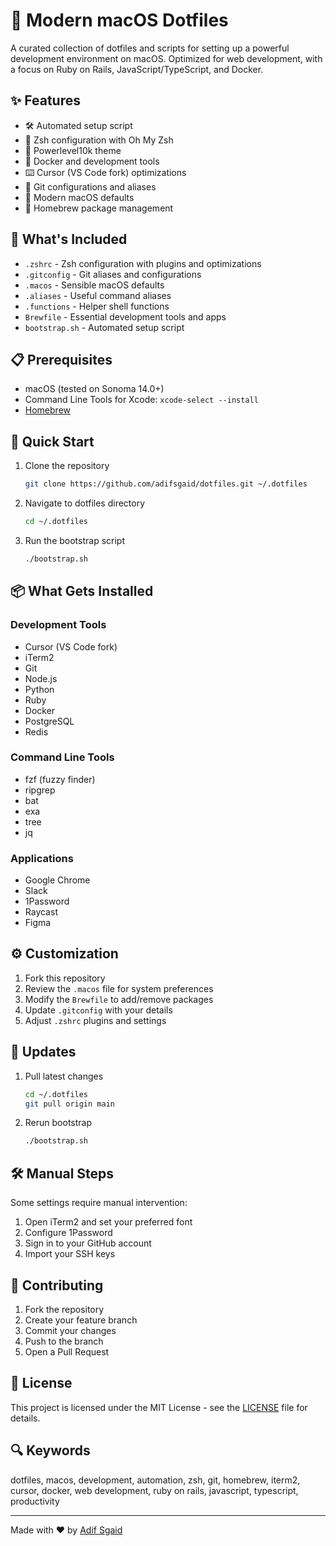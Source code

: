 # 🚀 Modern macOS Dotfiles

A curated collection of dotfiles and scripts for setting up a powerful development environment on macOS. Optimized for web development, with a focus on Ruby on Rails, JavaScript/TypeScript, and Docker.

## ✨ Features

- 🛠 Automated setup script
- 🐚 Zsh configuration with Oh My Zsh
- 🎨 Powerlevel10k theme
- 🐳 Docker and development tools
- ⌨️ Cursor (VS Code fork) optimizations
- 🔧 Git configurations and aliases
- 📱 Modern macOS defaults
- 🍺 Homebrew package management

## 🔧 What's Included

- `.zshrc` - Zsh configuration with plugins and optimizations
- `.gitconfig` - Git aliases and configurations
- `.macos` - Sensible macOS defaults
- `.aliases` - Useful command aliases
- `.functions` - Helper shell functions
- `Brewfile` - Essential development tools and apps
- `bootstrap.sh` - Automated setup script

## 📋 Prerequisites

- macOS (tested on Sonoma 14.0+)
- Command Line Tools for Xcode: `xcode-select --install`
- [Homebrew](https://brew.sh)

## 🚀 Quick Start

1. Clone the repository
   ```bash
   git clone https://github.com/adifsgaid/dotfiles.git ~/.dotfiles
   ```

2. Navigate to dotfiles directory
   ```bash
   cd ~/.dotfiles
   ```

3. Run the bootstrap script
   ```bash
   ./bootstrap.sh
   ```

## 📦 What Gets Installed

### Development Tools
- Cursor (VS Code fork)
- iTerm2
- Git
- Node.js
- Python
- Ruby
- Docker
- PostgreSQL
- Redis

### Command Line Tools
- fzf (fuzzy finder)
- ripgrep
- bat
- exa
- tree
- jq

### Applications
- Google Chrome
- Slack
- 1Password
- Raycast
- Figma

## ⚙️ Customization

1. Fork this repository
2. Review the `.macos` file for system preferences
3. Modify the `Brewfile` to add/remove packages
4. Update `.gitconfig` with your details
5. Adjust `.zshrc` plugins and settings

## 🔄 Updates

1. Pull latest changes
   ```bash
   cd ~/.dotfiles
   git pull origin main
   ```

2. Rerun bootstrap
   ```bash
   ./bootstrap.sh
   ```

## 🛠 Manual Steps

Some settings require manual intervention:

1. Open iTerm2 and set your preferred font
2. Configure 1Password
3. Sign in to your GitHub account
4. Import your SSH keys

## 🤝 Contributing

1. Fork the repository
2. Create your feature branch
3. Commit your changes
4. Push to the branch
5. Open a Pull Request

## 📝 License

This project is licensed under the MIT License - see the [LICENSE](LICENSE) file for details.

## 🔍 Keywords

dotfiles, macos, development, automation, zsh, git, homebrew, iterm2, cursor, docker, web development, ruby on rails, javascript, typescript, productivity

---

Made with ❤️ by [Adif Sgaid](https://github.com/adifsgaid)
